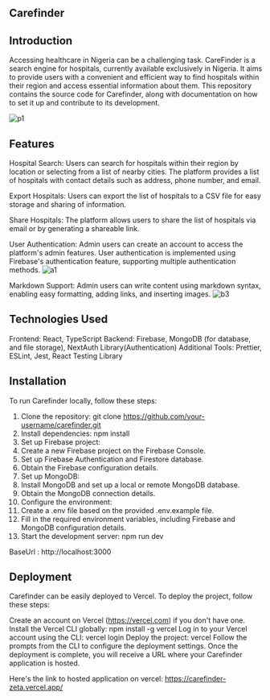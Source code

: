 ## Carefinder

## Introduction

Accessing healthcare in Nigeria can be a challenging task. CareFinder is a search engine for hospitals, currently available exclusively in Nigeria. It aims to provide users with a convenient and efficient way to find hospitals within their region and access essential information about them. This repository contains the source code for Carefinder, along with documentation on how to set it up and contribute to its development.

![p1](https://github.com/Jennydunix/carefinder/assets/88034429/739e2084-55b9-4404-8719-abebf4a12cb2)

## Features
Hospital Search: Users can search for hospitals within their region by location or selecting from a list of nearby cities. The platform provides a list of hospitals with contact details such as address, phone number, and email.

Export Hospitals: Users can export the list of hospitals to a CSV file for easy storage and sharing of information.

Share Hospitals: The platform allows users to share the list of hospitals via email or by generating a shareable link.

User Authentication: Admin users can create an account to access the platform's admin features. User authentication is implemented using Firebase's authentication feature, supporting multiple authentication methods.
![a1](https://github.com/Jennydunix/carefinder/assets/88034429/00b810ea-6d49-4f64-a3ad-40853c8a71cf)



Markdown Support: Admin users can write content using markdown syntax, enabling easy formatting, adding links, and inserting images.
![b3](https://github.com/Jennydunix/carefinder/assets/88034429/e1061af9-b3af-4e80-8423-d9b498ad83be)


## Technologies Used

Frontend: React, TypeScript
Backend: Firebase, MongoDB (for database, and file storage), NextAuth Library(Authentication)
Additional Tools: Prettier, ESLint, Jest, React Testing Library

## Installation

To run Carefinder locally, follow these steps:

1. Clone the repository: git clone https://github.com/your-username/carefinder.git
2. Install dependencies: npm install
3. Set up Firebase project:
4. Create a new Firebase project on the Firebase Console.
5. Set up Firebase Authentication and Firestore database.
6. Obtain the Firebase configuration details.
7. Set up MongoDB:
8. Install MongoDB and set up a local or remote MongoDB database.
9. Obtain the MongoDB connection details.
10. Configure the environment:
11. Create a .env file based on the provided .env.example file.
12. Fill in the required environment variables, including Firebase and MongoDB configuration details.
13. Start the development server: npm run dev

BaseUrl : http://localhost:3000
## Deployment
Carefinder can be easily deployed to Vercel. To deploy the project, follow these steps:

Create an account on Vercel (https://vercel.com) if you don't have one.
Install the Vercel CLI globally: npm install -g vercel
Log in to your Vercel account using the CLI: vercel login
Deploy the project: vercel
Follow the prompts from the CLI to configure the deployment settings.
Once the deployment is complete, you will receive a URL where your Carefinder application is hosted.

Here's the link to hosted application on vercel: https://carefinder-zeta.vercel.app/

